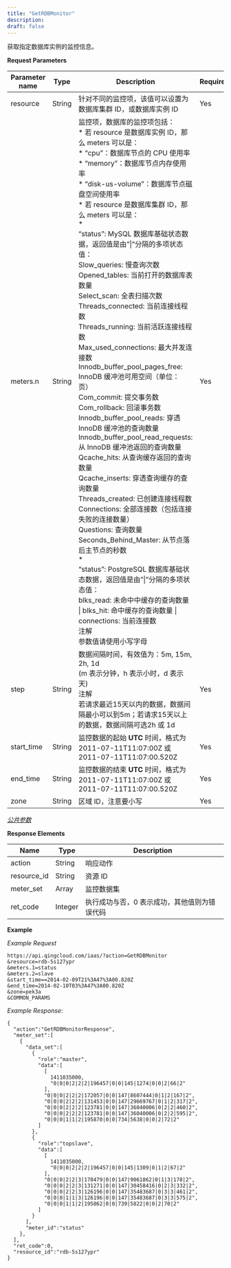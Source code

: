 ```yaml
---
title: "GetRDBMonitor"
description: 
draft: false
---
```




获取指定数据库实例的监控信息。

**Request Parameters**

| Parameter name | Type | Description | Required |
| --- | --- | --- | --- |
| resource | String | 针对不同的监控项，该值可以设置为数据库集群 ID，或数据库实例 ID | Yes |
| meters.n | String | 监控项，数据库的监控项包括：<br/>*   若 resource 是数据库实例 ID，那么 meters 可以是：<br/>    *   “cpu”：数据库节点的 CPU 使用率<br/>    *   “memory”：数据库节点内存使用率<br/>    *   “disk-us-volume”：数据库节点磁盘空间使用率<br/>*   若 resource 是数据库集群 ID，那么 meters 可以是：<br/>    *   <br/>        “status”: MySQL 数据库基础状态数据，返回值是由”\|”分隔的多项状态值：<br/>        Slow_queries: 慢查询次数<br/>        Opened_tables: 当前打开的数据库表数量<br/>        Select_scan: 全表扫描次数<br/>        Threads_connected: 当前连接线程数<br/>        Threads_running: 当前活跃连接线程数<br/>        Max_used_connections: 最大并发连接数<br/>        Innodb_buffer_pool_pages_free: InnoDB 缓冲池可用空间（单位：页）<br/>        Com_commit: 提交事务数<br/>        Com_rollback: 回滚事务数<br/>        Innodb_buffer_pool_reads: 穿透 InnoDB 缓冲池的查询数量<br/>        Innodb_buffer_pool_read_requests: 从 InnoDB 缓冲池返回的查询数量<br/>        Qcache_hits: 从查询缓存返回的查询数量<br/>        Qcache_inserts: 穿透查询缓存的查询数量<br/>        Threads_created: 已创建连接线程数<br/>        Connections: 全部连接数（包括连接失败的连接数量）<br/>        Questions: 查询数量<br/>        Seconds_Behind_Master: 从节点落后主节点的秒数<br/>    *   <br/>        “status”: PostgreSQL 数据库基础状态数据，返回值是由”\|”分隔的多项状态值：<br/>        blks_read: 未命中中缓存的查询数量 \| blks_hit: 命中缓存的查询数量 \| connections: 当前连接数<br/>注解<br/>参数值请使用小写字母 | Yes |
| step | String | 数据间隔时间，有效值为：5m, 15m, 2h, 1d<br/>(m 表示分钟，h 表示小时，d 表示天)<br/>注解<br/>若请求最近15天以内的数据，数据间隔最小可以到5m；若请求15天以上的数据，数据间隔可选2h 或 1d | Yes |
| start_time | String | 监控数据的起始 **UTC** 时间，格式为 2011-07-11T11:07:00Z 或 2011-07-11T11:07:00.520Z | Yes |
| end_time | String | 监控数据的结束 **UTC** 时间，格式为 2011-07-11T11:07:00Z 或 2011-07-11T11:07:00.520Z | Yes |
| zone | String | 区域 ID，注意要小写 | Yes |

[_公共参数_](../../common/parameters.html#api-common-parameters)

**Response Elements**

| Name | Type | Description |
| --- | --- | --- |
| action | String | 响应动作 |
| resource_id | String | 资源 ID |
| meter_set | Array | 监控数据集 |
| ret_code | Integer | 执行成功与否，0 表示成功，其他值则为错误代码 |

**Example**

_Example Request_

```
https://api.qingcloud.com/iaas/?action=GetRDBMonitor
&resource=rdb-5s127ypr
&meters.1=status
&meters.2=slave
&start_time==2014-02-09T21%3A47%3A00.820Z
&end_time=2014-02-10T03%3A47%3A00.820Z
&zone=pek3a
&COMMON_PARAMS
```

_Example Response_:

```
{
  "action":"GetRDBMonitorResponse",
  "meter_set":[
    {
      "data_set":[
        {
          "role":"master",
          "data":[
            [
              1411035000,
              "0|0|0|2|2|2|196457|0|0|145|1274|0|0|2|66|2"
            ],
            "0|0|0|2|2|2|172057|0|0|147|8607444|0|1|2|167|2",
            "0|0|0|2|2|2|131453|0|0|147|29669767|0|1|2|317|2",
            "0|0|0|2|2|2|123781|0|0|147|36040006|0|2|2|460|2",
            "0|0|0|2|2|2|123781|0|0|147|36040006|0|2|2|595|2",
            "0|0|0|1|1|2|195870|0|0|734|5638|0|0|2|72|2"
          ]
        },
        {
          "role":"topslave",
          "data":[
            [
              1411035000,
              "0|0|0|2|2|2|196457|0|0|145|1309|0|1|2|67|2"
            ],
            "0|0|0|2|2|3|170479|0|0|147|9061862|0|1|3|178|2",
            "0|0|0|2|2|3|131271|0|0|147|30458416|0|2|3|332|2",
            "0|0|0|2|2|3|126196|0|0|147|35483687|0|3|3|461|2",
            "0|0|0|1|1|3|126196|0|0|147|35483687|0|3|3|575|2",
            "0|0|0|1|1|2|195862|0|0|739|5822|0|0|2|70|2"
          ]
        }
      ],
      "meter_id":"status"
    },
  ],
  "ret_code":0,
  "resource_id":"rdb-5s127ypr"
}
```
